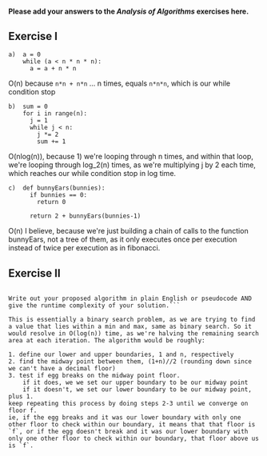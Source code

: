 #### Please add your answers to the ***Analysis of  Algorithms*** exercises here.

## Exercise I


```
a)  a = 0
    while (a < n * n * n):
      a = a + n * n
```
O(n) because `n*n + n*n` ... n times, equals `n*n*n`, which is our while condition stop


```
b)  sum = 0
    for i in range(n):
      j = 1
      while j < n:
        j *= 2
        sum += 1
```
O(nlog(n)), because 1) we're looping through n times, and within that loop, we're looping through log_2(n) times, as we're multiplying j by 2 each time, which reaches our while condition stop in log time.

```
c)  def bunnyEars(bunnies):
      if bunnies == 0:
        return 0

      return 2 + bunnyEars(bunnies-1)
```
O(n) I believe, because we're just building a chain of calls to the function bunnyEars, not a tree of them, as it only executes once per execution instead of twice per execution as in fibonacci. 

## Exercise II

```Suppose that you have an n-story building and plenty of eggs. Suppose also that an egg gets broken if it is thrown off floor f or higher, and doesn't get broken if dropped off a floor less than floor f. Devise a strategy to determine the value of f such that the number of dropped + broken eggs is minimized.

Write out your proposed algorithm in plain English or pseudocode AND give the runtime complexity of your solution.```

This is essentially a binary search problem, as we are trying to find a value that lies within a min and max, same as binary search. So it would resolve in O(log(n)) time, as we're halving the remaining search area at each iteration. The algorithm would be roughly:

1. define our lower and upper boundaries, 1 and n, respectively
2. find the midway point between them, (1+n)//2 (rounding down since we can't have a decimal floor)
3. test if egg breaks on the midway point floor. 
    if it does, we we set our upper boundary to be our midway point
    if it doesn't, we set our lower boundary to be our midway point, plus 1.
keep repeating this process by doing steps 2-3 until we converge on floor f. 
ie, if the egg breaks and it was our lower boundary with only one other floor to check within our boundary, it means that that floor is `f`, or if the egg doesn't break and it was our lower boundary with only one other floor to check within our boundary, that floor above us is `f`.